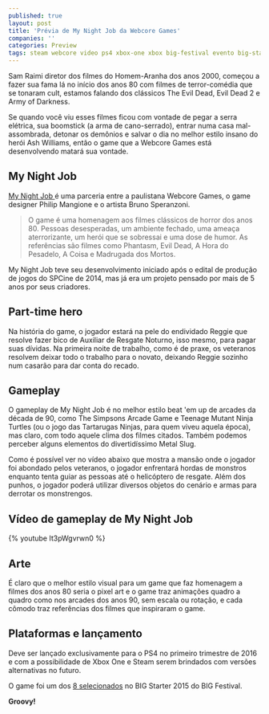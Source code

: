 ```yaml
---
published: true
layout: post
title: 'Prévia de My Night Job da Webcore Games'
companies: ''
categories: Preview
tags: steam webcore video ps4 xbox-one xbox big-festival evento big-starter preview quadro-a-quadro
---
```

Sam Raimi diretor dos filmes do Homem-Aranha dos anos 2000, começou a fazer sua fama lá no início dos anos 80 com filmes de terror-comédia que se tonaram cult, estamos falando dos clássicos The Evil Dead, Evil Dead 2 e Army of Darkness.

Se quando você viu esses filmes ficou com vontade de pegar a serra elétrica, sua boomstick (a arma de cano-serrado), entrar numa casa mal-assombrada, detonar os demônios e salvar o dia no melhor estilo insano do herói Ash Williams, então o game que a Webcore Games está desenvolvendo matará sua vontade.

## My Night Job
<a href="http://www.mynightjobgame.com/" target="_blank">My Night Job </a>
é uma parceria entre a paulistana Webcore Games, o game designer Philip  Mangione e o artista Bruno Speranzoni.

> O game é uma homenagem aos filmes clássicos de horror dos anos 80. Pessoas desesperadas, um ambiente fechado, uma ameaça aterrorizante, um herói que se sobressai e uma dose de humor. As referências são filmes como Phantasm, Evil Dead, A Hora do Pesadelo, A Coisa e Madrugada dos Mortos.

My Night Job teve seu desenvolvimento iniciado após o edital de produção de jogos do SPCine de 2014, mas já era um projeto pensado por mais de 5 anos por seus criadores.




## Part-time hero
Na história do game, o jogador estará na pele do endividado Reggie que resolve fazer bico de Auxiliar de Resgate Noturno, isso mesmo, para pagar suas dívidas. Na primeira noite de trabalho, como é de praxe, os veteranos resolvem deixar todo o trabalho para o novato, deixando Reggie sozinho num casarão para dar conta do recado.




## Gameplay
O gameplay de My Night Job é no melhor estilo beat 'em up de arcades da década de 90, como The Simpsons Arcade Game e Teenage Mutant Ninja Turtles (ou o jogo das Tartarugas Ninjas, para quem viveu aquela época), mas claro, com todo aquele clima dos filmes citados. Também podemos perceber alguns elementos do divertidíssimo Metal Slug.

Como é possível ver no vídeo abaixo que mostra a mansão onde o jogador foi abondado pelos veteranos, o jogador enfrentará hordas de monstros enquanto tenta guiar as pessoas até o helicóptero de resgate. Além dos punhos, o jogador poderá utilizar diversos objetos do cenário e armas para derrotar os monstrengos.
## Vídeo de gameplay de My Night Job
{% youtube It3pWgvrwn0 %}

## Arte
É claro que o melhor estilo visual para um game que faz homenagem a filmes dos anos 80 seria o pixel art e o game traz animações quadro a quadro como nos arcades dos anos 90, sem escala ou rotação, e cada cômodo traz referências dos filmes que inspiraram o game.



## Plataformas e lançamento
Deve ser lançado exclusivamente para o PS4 no primeiro trimestre de 2016 e com a possibilidade de Xbox One e Steam serem brindados com versões alternativas no futuro.

O game foi um dos <a href="{{ site.baseurl }}/2015/06/09/conheca-os-games-selecionados-no-big-starter/">8 selecionados</a>
 no BIG Starter 2015 do BIG Festival.

<strong>Groovy!</strong>